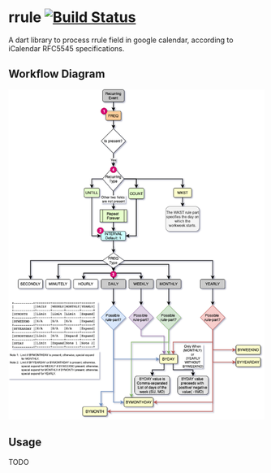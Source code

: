 # rrule [![Build Status](https://travis-ci.org/krunalpuri/rrule.svg?branch=master)](https://travis-ci.org/krunalpuri/rrule)

A dart library to process rrule field in google calendar, according to iCalendar RFC5545 specifications.  

## Workflow Diagram
![](images/rrule-workflow.png)

## Usage 
TODO



